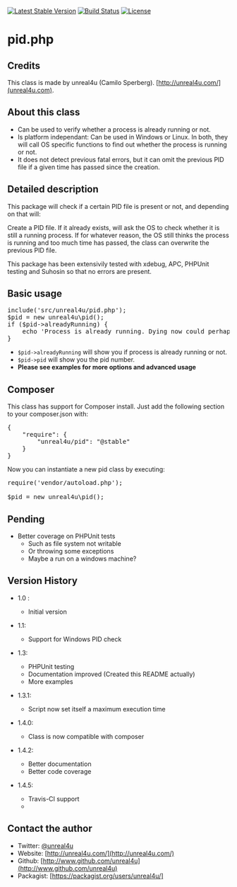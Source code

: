 [![Latest Stable Version](https://poser.pugx.org/unreal4u/pid/v/stable.png)](https://packagist.org/packages/unreal4u/pid)
[![Build Status](https://travis-ci.org/unreal4u/pid.png?branch=master)](https://travis-ci.org/unreal4u/pid)
[![License](https://poser.pugx.org/unreal4u/pid/license.png)](https://packagist.org/packages/unreal4u/pid)

pid.php
======

Credits
--------

This class is made by unreal4u (Camilo Sperberg). [http://unreal4u.com/](unreal4u.com).

About this class
--------

* Can be used to verify whether a process is already running or not.
* Is platform independant: Can be used in Windows or Linux. In both, they will call OS specific functions to find out whether the process is running or not.
* It does not detect previous fatal errors, but it can omit the previous PID file if a given time has passed since the creation.

Detailed description
---------

This package will check if a certain PID file is present or not, and depending on that will:

Create a PID file.
If it already exists, will ask the OS to check whether it is still a running process.
If for whatever reason, the OS still thinks the process is running and too much time has passed, the class can overwrite the previous PID file.

This package has been extensivily tested with xdebug, APC, PHPUnit testing and Suhosin so that no errors are present.

Basic usage
----------

<pre>include('src/unreal4u/pid.php');
$pid = new unreal4u\pid();
if ($pid->alreadyRunning) {
    echo 'Process is already running. Dying now could perhaps be a good option';
}
</pre>
* `$pid->alreadyRunning` will show you if process is already running or not.
* `$pid->pid` will show you the pid number.
* **Please see examples for more options and advanced usage**

Composer
----------

This class has support for Composer install. Just add the following section to your composer.json with:

<pre>
{
    "require": {
        "unreal4u/pid": "@stable"
    }
}
</pre>

Now you can instantiate a new pid class by executing:

<pre>
require('vendor/autoload.php');

$pid = new unreal4u\pid();
</pre>

Pending
---------
* Better coverage on PHPUnit tests
    * Such as file system not writable
    * Or throwing some exceptions
    * Maybe a run on a windows machine?

Version History
----------

* 1.0 :
    * Initial version

* 1.1:
    * Support for Windows PID check

* 1.3:
    * PHPUnit testing
    * Documentation improved (Created this README actually)
    * More examples

* 1.3.1:
    * Script now set itself a maximum execution time

* 1.4.0:
    * Class is now compatible with composer

* 1.4.2:
    * Better documentation
    * Better code coverage
* 1.4.5:
    * Travis-CI support
    *

Contact the author
-------

* Twitter:   [@unreal4u](http://twitter.com/unreal4u)
* Website:   [http://unreal4u.com/](http://unreal4u.com/)
* Github:    [http://www.github.com/unreal4u](http://www.github.com/unreal4u)
* Packagist: [https://packagist.org/users/unreal4u/]
